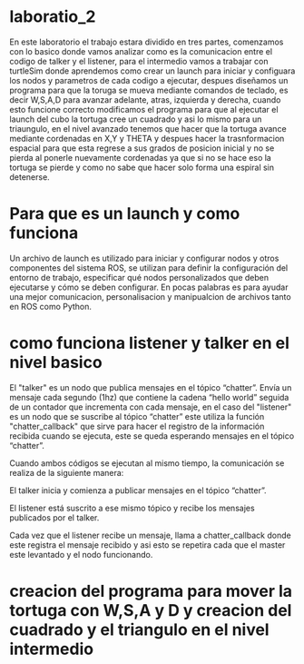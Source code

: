 # laboratio_2
En este laboratorio el trabajo estara dividido en tres partes, comenzamos con lo basico donde vamos analizar como es la comunicacion entre el codigo de talker y el listener, para el intermedio vamos a trabajar con turtleSim donde aprendemos como crear un launch para iniciar y configuara los nodos y parametros de cada codigo a ejecutar, despues diseñamos un programa para que la toruga se mueva mediante comandos de teclado, es decir W,S,A,D para avanzar adelante, atras, izquierda y derecha, cuando esto funcione correcto modificamos el programa para que al ejecutar el launch del cubo la tortuga cree un cuadrado y asi lo mismo para un triaungulo, en el nivel avanzado tenemos que hacer que la tortuga avance mediante cordenadas en X,Y y THETA y despues hacer la trasnformacion espacial para que esta regrese a sus grados de posicion inicial y no se pierda al ponerle nuevamente cordenadas ya que si no se hace eso la tortuga se pierde y como no sabe que hacer solo forma una espiral sin detenerse.

# Para que es un launch y como funciona
Un archivo de launch es utilizado para iniciar y configurar nodos y otros componentes del sistema ROS, se utilizan para definir la configuración del entorno de trabajo, especificar qué nodos personalizados que deben ejecutarse y cómo se deben configurar. En pocas palabras es para ayudar una mejor comunicacion, personalisacion y manipualcion de archivos tanto en ROS como Python. 

# como funciona listener y talker en el nivel basico
El "talker" es un nodo que publica mensajes en el tópico “chatter”. Envía un mensaje cada segundo (1hz) que contiene la cadena “hello world” seguida de un contador que incrementa con cada mensaje, en el caso del "listener" es un nodo que se suscribe al tópico “chatter” este utiliza la función "chatter_callback" que sirve para hacer el registro de la información recibida cuando se ejecuta, este se queda esperando mensajes en el tópico “chatter”.

Cuando ambos códigos se ejecutan al mismo tiempo, la comunicación se realiza de la siguiente manera:

El talker inicia y comienza a publicar mensajes en el tópico “chatter”.

El listener está suscrito a ese mismo tópico y recibe los mensajes publicados por el talker.

Cada vez que el listener recibe un mensaje, llama a chatter_callback donde este registra el mensaje recibido y asi esto se repetira cada que el master este levantado y el nodo funcionando.

# creacion del programa para mover la tortuga con W,S,A y D y creacion del cuadrado y el triangulo en el nivel intermedio
